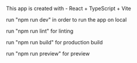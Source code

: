 This app is created with - React + TypeScript + Vite


run "npm run dev"  in order to run the app on local

run "npm run lint" for linting

run "npm run build" for production build

run "npm run preview" for preview